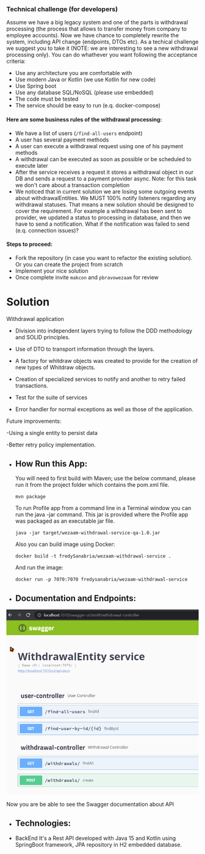 ### Technical challenge (for developers)

Assume we have a big legacy system and one of the parts is withdrawal processing (the process that allows to transfer money from company to employee accounts). Now we have chance to completely rewrite the system, including API change (endpoints, DTOs etc). As a techical challenge we suggest you to take it (NOTE: we are interesting to see a new withdrawal processing only). You can do whathever you want following the acceptance criteria:

- Use any architecture you are comfortable with 
- Use modern Java or Kotlin (we use Kotlin for new code)
- Use Spring boot
- Use any database SQL/NoSQL (please use embedded)
- The code must be tested
- The service should be easy to run (e.q. docker-compose)

#### Here are some business rules of the withdrawal processing:

- We have a list of users (`/find-all-users` endpoint)
- A user has several payment methods
- A user can execute a withdrawal request using one of his payment methods
- A withdrawal can be executed as soon as possible or be scheduled to execute later
- After the service receives a request it stores a withdrawal object in our DB and sends a request to a payment provider async. Note: for this task we don't care about a transaction completion  
- We noticed that in current solution we are losing some outgoing events about withdrawalEntities. We MUST 100% notify listeners regarding any withdrawal statuses. That means a new solution should be designed to cover the requirement. For example a withdrawal has been sent to provider, we updated a status to processing in database, and then we have to send a notification. What if the notification was failed to send (e.q. connection issues)?  

#### Steps to proceed:

- Fork the repository (in case you want to refactor the existing solution). Or you can create the project from scratch
- Implement your nice solution
- Once complete invite `makcon` and `pbravowezaam` for review

# Solution
Withdrawal application
* Division into independent layers trying to follow the DDD methodology and SOLID principles.

* Use of DTO to transport information through the layers.

* A factory for whitdraw objects was created to provide for the creation of new types of Whitdraw objects.

* Creation of specialized services to notify and another to retry failed transactions.

* Test for the suite of services

* Error handler for normal exceptions as well as those of the application.



Future improvements:

-Using a single entity to persist data

-Better retry policy implementation.



* How Run this App:
  - 
  You will need to first build with Maven; use the below command, please run it from the project folder which contains the pom.xml file.
     ```
     mvn package
     ```
  To run Profile app from a command line in a Terminal window you can run the java -jar command. This jar is provided where the Profile app was packaged as an executable jar file.
     ```
     java -jar target/wezaam-withdrawal-service-qa-1.0.jar
     ```      
  Also you can build image using Docker:
    ```
  docker build -t fredySanabria/wezaam-withdrawal-service .
    ```
  And run the image:
    ```
  docker run -p 7070:7070 fredysanabria/wezaam-withdrawal-service
    ```  



* Documentation and Endpoints:
  - 
![Principal Screen](Assets/Swagger.png)

Now you are be able to see the Swagger documentation about API
 

* Technologies:
  - 

+ BackEnd
  It's a Rest API developed with Java 15 and Kotlin using SpringBoot framework, JPA repository in H2 embedded database.
  
  
    
             
